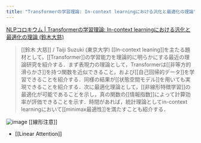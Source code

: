 ```yaml
---
title: "Transformerの学習理論: In-context learningにおける汎化と最適化の理論"
---
```


[NLPコロキウム | Transformerの学習理論: In-context learningにおける汎化と最適化の理論 (鈴木大慈)](https://nlp-colloquium-jp.github.io/schedule/2024-09-25_taiji-suzuki/)
> [[鈴木 大慈]] / Taiji Suzuki (東京大学)
> [[In-context leaning]]を主たる題材として，[[Transformer]]の学習能力を理論的に明らかにする最近の理論研究を紹介する．まず表現力の理論として，Transformerは[[非等方的滑らかさ]]を持つ関数を近似できること，および[[自己回帰的データ]]を学習できることを紹介する．同様の結果が[[状態空間モデル]]を用いても実現できることを紹介する．次に最適化理論として，[[非線形特徴学習]]の最適化が可能であることを示し，真の関数の[[情報指数]]によって計算効率が評価できることを示す．時間があれば，統計理論としてin-context learningにおいて[[minimax最適性]]を満たすことも紹介する．

![image](https://gyazo.com/2467b4d2204986d5ad3c234aacda2220/thumb/1000)
[[線形注意]]
- [[Linear Attention]]
